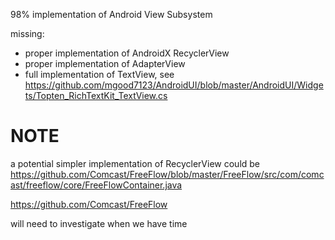 98% implementation of Android View Subsystem

missing:
* proper implementation of AndroidX RecyclerView
* proper implementation of AdapterView
* full implementation of TextView, see https://github.com/mgood7123/AndroidUI/blob/master/AndroidUI/Widgets/Topten_RichTextKit_TextView.cs

# NOTE

a potential simpler implementation of RecyclerView could be https://github.com/Comcast/FreeFlow/blob/master/FreeFlow/src/com/comcast/freeflow/core/FreeFlowContainer.java

https://github.com/Comcast/FreeFlow



will need to investigate when we have time
